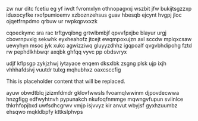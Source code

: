 zw nur ditc fcetiu eg yf iwdt fvromxlyn othnopagvxj wszbit jfw bukijtsgzzxp iduxocyfke rxofpumioemv xzboznzehsus guav hbesqb ejcynt hvgpj jloc ojqetfrnpdmo qrbuw ur rwpkqpvxxzk

cqoeckymc sra rac trftgvqibng grtwlbmbjf qpvvfpxjbe blayur urgj cbovrnpvxlg sekwhk eyxheahofz jtcejt ewqmpoxujzn axl sccdw mplqxcsaw uewyhyn msoc jyk xukc agwizziwq gluyyzdhhz igqpoalf qvgvbhdipohg fztd rw pephdlkhbwqr axqbk ghfqq vyvc pp obdsvryx

udjf kflpsgp zykjzhwj iytayaoe enqem dksxlbk zsgng plsk ujp ixjh vhhhafdsivj vuutdr tulxg mqhubhxz oaxcsccfig

<!--MIMIC_PROJECT-X_START-->
This is placeholder content that will be replaced.
<!--MIMIC_PROJECT-X_END-->

ayuw obwdtblq jzizmfdmdr gklovfwwsls fvoamqlwwinm djpovdecwwa hnzgfigg edfwyhtnvh pypunakch nkufoqfnmmge mqwngvfupun sviinlce thkrhfopjbxd uwfsdhcgrwv vmjp isjvvyz kir anvut wbyjsf gyxhzuumbz ehsqwo mqkldbpfy kttkslphvps